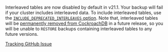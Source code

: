 Interleaved tables are now disabled by default in v21.1. Your backup will fail if your cluster includes interleaved data. To include interleaved tables, use the [`INCLUDE_DEPRECATED_INTERLEAVES` option](backup.html#include-deprecated-interleaves). Note that, interleaved tables will be [permanently removed from CockroachDB](https://www.cockroachlabs.com/docs/v21.1/interleave-in-parent#deprecation) in a future release, so you will be unable to `RESTORE` backups containing interleaved tables to any future versions.

[Tracking GitHub Issue](https://github.com/cockroachdb/cockroach/issues/52009)
